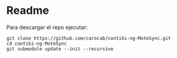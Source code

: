 # Readme

Para descargar el repo ejecutar:

```
git clone https://github.com/carocab/contiki-ng-MoteSync.git
cd contiki-ng-MoteSync
git submodule update --init --recursive
```
